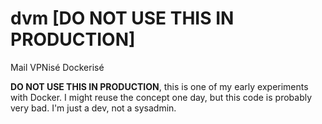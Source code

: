 # dvm [DO NOT USE THIS IN PRODUCTION]
Mail VPNisé Dockerisé

**DO NOT USE THIS IN PRODUCTION**, this is one of my early experiments with Docker. I might reuse the concept one day, but this code is probably very bad. I'm just a dev, not a sysadmin.

